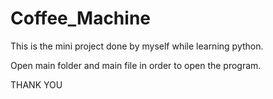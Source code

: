 # Coffee_Machine
This is the mini project done by myself while learning python.

Open main folder and main file in order to open the program.

THANK YOU
